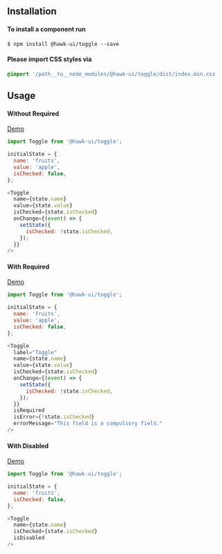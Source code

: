 ## Installation


#### To install a component run
`$ npm install @hawk-ui/toggle --save`


#### Please import CSS styles via
```scss noeditor
@import '/path__to__node_modules/@hawk-ui/toggle/dist/index.min.css
```


## Usage


#### Without Required
[Demo](https://hawk.oncrypt.co/#!/Toggle/1)
```js static
import Toggle from '@hawk-ui/toggle';
```
```js
initialState = {
  name: 'fruits',
  value: 'apple',
  isChecked: false,
};

<Toggle
  name={state.name}
  value={state.value}
  isChecked={state.isChecked}
  onChange={(event) => {
    setState({
      isChecked: !state.isChecked,
    });
  }}
/>
```


#### With Required
[Demo](https://hawk.oncrypt.co/#!/Toggle/3)
```js static
import Toggle from '@hawk-ui/toggle';
```
```js
initialState = {
  name: 'fruits',
  value: 'apple',
  isChecked: false,
};

<Toggle
  label="Toggle"
  name={state.name}
  value={state.value}
  isChecked={state.isChecked}
  onChange={(event) => {
    setState({
      isChecked: !state.isChecked,
    });
  }}
  isRequired
  isError={!state.isChecked}
  errorMessage="This field is a compulsory field."
/>
```


#### With Disabled
[Demo](https://hawk.oncrypt.co/#!/Toggle/5)
```js static
import Toggle from '@hawk-ui/toggle';
```
```js
initialState = {
  name: 'fruits',
  isChecked: false,
};

<Toggle
  name={state.name}
  isChecked={state.isChecked}
  isDisabled
/>
```